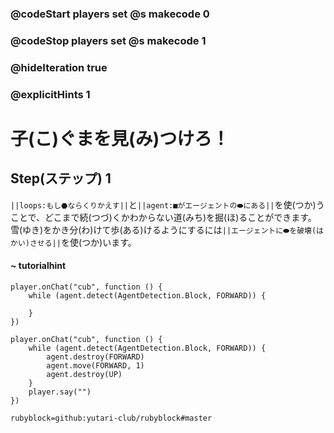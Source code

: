 ### @codeStart players set @s makecode 0
### @codeStop players set @s makecode 1

### @hideIteration true 
### @explicitHints 1


# 子(こ)ぐまを見(み)つけろ！

## Step(ステップ) 1 
``||loops:もし⬣ならくりかえす||``と``||agent:■がエージェントの⬬にある||``を使(つか)うことで、どこまで続(つづ)くかわからない道(みち)を掘(ほ)ることができます。</br>
雪(ゆき)をかき分(わ)けて歩(ある)けるようにするには``||エージェントに⬬を破壊(はかい)させる||``を使(つか)います。</br>


#### ~ tutorialhint 
```template
player.onChat("cub", function () {
    while (agent.detect(AgentDetection.Block, FORWARD)) {
    	
    }
})
```

```ghost
player.onChat("cub", function () {
    while (agent.detect(AgentDetection.Block, FORWARD)) {
        agent.destroy(FORWARD)
        agent.move(FORWARD, 1)
        agent.destroy(UP)
    }
    player.say("")
})

``` 
```package
rubyblock=github:yutari-club/rubyblock#master
```
